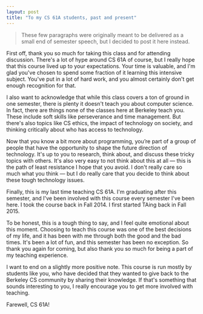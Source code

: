 ```yaml
---
layout: post
title: "To my CS 61A students, past and present"
---
```


> These few paragraphs were originally meant to be delivered as a small
> end of semester speech, but I decided to post it here instead.

First off, thank you so much for taking this class and for attending
discussion. There's a lot of hype around CS 61A of course, but I really
hope that this course lived up to your expectations. Your time is
valuable, and I'm glad you've chosen to spend some fraction of it learning
this intensive subject. You've put in a lot of hard work, and you almost
certainly don't get enough recognition for that.

I also want to acknowledge that while this class covers a ton of ground in
one semester, there is plenty it doesn't teach you about computer science.
In fact, there are things none of the classes here at Berkeley teach you.
These include soft skills like perseverance and time management. But
there's also topics like CS ethics, the impact of technology on society,
and thinking critically about who has access to technology.

Now that you know a bit more about programming, you’re part of a group of
people that have the opportunity to shape the future direction of
technology. It's up to you to research, think about, and discuss these
tricky topics with others. It's also very easy to not think about this at
all — this is the path of least resistance I hope that you avoid. I don't
really care so much what you think — but I do really care that you decide
to think about these tough technology issues.

Finally, this is my last time teaching CS 61A. I'm graduating after this
semester, and I've been involved with this course every semester I've been
here. I took the course back in Fall 2014. I first started TAing back in
Fall 2015.

To be honest, this is a tough thing to say, and I feel quite emotional
about this moment. Choosing to teach this course was one of the best
decisions of my life, and it has been with me through both the good and
the bad times. It's been a lot of fun, and this semester has been no
exception. So thank you again for coming, but also thank you so much for
being a part of my teaching experience.

I want to end on a slightly more positive note. This course is run mostly
by students like you, who have decided that they wanted to give back to
the Berkeley CS community by sharing their knowledge. If that's something
that sounds interesting to you, I really encourage you to get more
involved with teaching.

Farewell, CS 61A!
